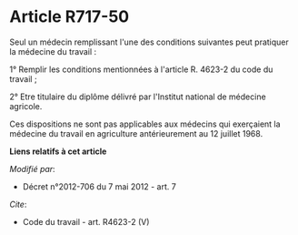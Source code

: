 # Article R717-50

Seul un médecin remplissant l'une des conditions suivantes peut pratiquer la médecine du travail : 

1° Remplir les conditions mentionnées à l'article R. 4623-2 du code du travail ; 

2° Etre titulaire du diplôme délivré par l'Institut national de médecine agricole. 

Ces dispositions ne sont pas applicables aux médecins qui exerçaient la médecine du travail en agriculture antérieurement au
12 juillet 1968.

**Liens relatifs à cet article**

_Modifié par_:

  - Décret n°2012-706 du 7 mai 2012 - art. 7

_Cite_:

  - Code du travail - art. R4623-2 (V)
